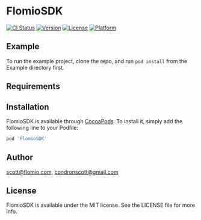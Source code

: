 # FlomioSDK

[![CI Status](http://img.shields.io/travis/scott@flomio.com/FlomioSDK.svg?style=flat)](https://travis-ci.org/scott@flomio.com/FlomioSDK)
[![Version](https://img.shields.io/cocoapods/v/FlomioSDK.svg?style=flat)](http://cocoapods.org/pods/FlomioSDK)
[![License](https://img.shields.io/cocoapods/l/FlomioSDK.svg?style=flat)](http://cocoapods.org/pods/FlomioSDK)
[![Platform](https://img.shields.io/cocoapods/p/FlomioSDK.svg?style=flat)](http://cocoapods.org/pods/FlomioSDK)

## Example

To run the example project, clone the repo, and run `pod install` from the Example directory first.

## Requirements

## Installation

FlomioSDK is available through [CocoaPods](http://cocoapods.org). To install
it, simply add the following line to your Podfile:

```ruby
pod 'FlomioSDK'
```

## Author

scott@flomio.com, condronscott@gmail.com

## License

FlomioSDK is available under the MIT license. See the LICENSE file for more info.
